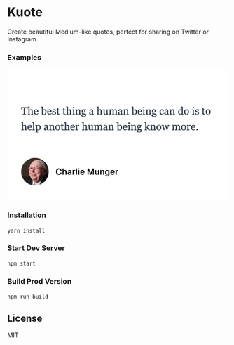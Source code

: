 # Kuote

Create beautiful Medium-like quotes, perfect for sharing on Twitter or Instagram.

### Examples

![](/munger.png)

### Installation

```
yarn install
```

### Start Dev Server

```
npm start
```

### Build Prod Version

```
npm run build
```

## License

MIT

